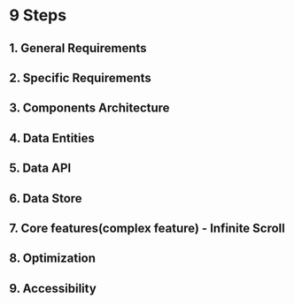 # 9 Steps

## 1. General Requirements
## 2. Specific Requirements
## 3. Components Architecture
## 4. Data Entities
## 5. Data API
## 6. Data Store
## 7. Core features(complex feature) - Infinite Scroll
## 8. Optimization
## 9. Accessibility